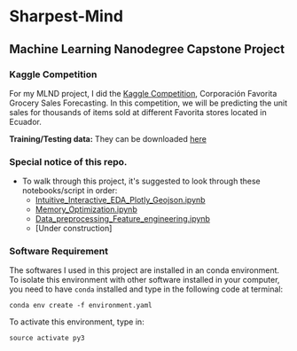 # Sharpest-Mind

## Machine Learning Nanodegree Capstone Project

### Kaggle Competition

For my MLND project, I did the [Kaggle Competition](https://www.kaggle.com/c/favorita-grocery-sales-forecasting), Corporación Favorita Grocery Sales Forecasting. In this competition, we will be predicting the unit sales for thousands of items sold at different Favorita stores located in Ecuador. 

**Training/Testing data:** They can be downloaded [here](https://www.kaggle.com/c/favorita-grocery-sales-forecasting/data)


### Special notice of this repo. 

- To walk through this project, it's suggested to look through these notebooks/script in order:
    - [Intuitive_Interactive_EDA_Plotly_Geojson.ipynb](https://cdn.rawgit.com/Bato803/Sharpest-Mind/2d54a759/index.html)
    - [Memory_Optimization.ipynb](https://github.com/Bato803/Sharpest-Mind/blob/master/Memory_Optimization.ipynb)
    - [Data_preprocessing_Feature_engineering.ipynb](https://github.com/Bato803/Sharpest-Mind/blob/master/Data_preprocessing_Feature_engineering.ipynb)
    - [Under construction]


### Software Requirement

The softwares I used in this project are installed in an conda environment. To isolate this environment with other software installed in your computer, you need to have `conda` installed and type in the following code at terminal:
```
conda env create -f environment.yaml
```
To activate this environment, type in:
```
source activate py3
```
